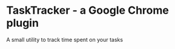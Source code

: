 TaskTracker - a Google Chrome plugin
====================================

A small utility to track time spent on your tasks
